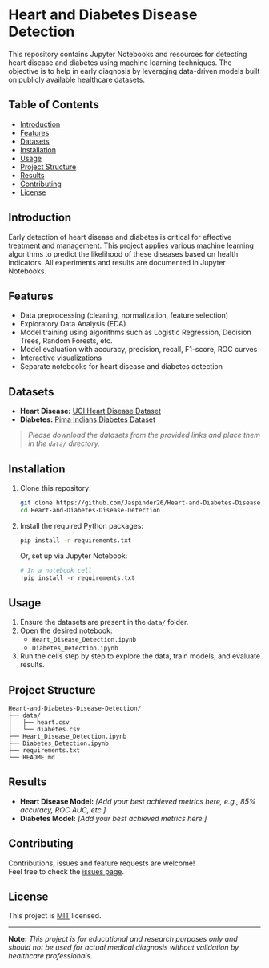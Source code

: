 # Heart and Diabetes Disease Detection

This repository contains Jupyter Notebooks and resources for detecting heart disease and diabetes using machine learning techniques. The objective is to help in early diagnosis by leveraging data-driven models built on publicly available healthcare datasets.

## Table of Contents

- [Introduction](#introduction)
- [Features](#features)
- [Datasets](#datasets)
- [Installation](#installation)
- [Usage](#usage)
- [Project Structure](#project-structure)
- [Results](#results)
- [Contributing](#contributing)
- [License](#license)

## Introduction

Early detection of heart disease and diabetes is critical for effective treatment and management. This project applies various machine learning algorithms to predict the likelihood of these diseases based on health indicators. All experiments and results are documented in Jupyter Notebooks.

## Features

- Data preprocessing (cleaning, normalization, feature selection)
- Exploratory Data Analysis (EDA)
- Model training using algorithms such as Logistic Regression, Decision Trees, Random Forests, etc.
- Model evaluation with accuracy, precision, recall, F1-score, ROC curves
- Interactive visualizations
- Separate notebooks for heart disease and diabetes detection

## Datasets

- **Heart Disease:** [UCI Heart Disease Dataset](https://archive.ics.uci.edu/ml/datasets/heart+Disease)
- **Diabetes:** [Pima Indians Diabetes Dataset](https://www.kaggle.com/datasets/uciml/pima-indians-diabetes-database)

> _Please download the datasets from the provided links and place them in the `data/` directory._

## Installation

1. Clone this repository:
    ```bash
    git clone https://github.com/Jaspinder26/Heart-and-Diabetes-Disease-Detection.git
    cd Heart-and-Diabetes-Disease-Detection
    ```

2. Install the required Python packages:
    ```bash
    pip install -r requirements.txt
    ```
    Or, set up via Jupyter Notebook:
    ```python
    # In a notebook cell
    !pip install -r requirements.txt
    ```

## Usage

1. Ensure the datasets are present in the `data/` folder.
2. Open the desired notebook:
    - `Heart_Disease_Detection.ipynb`
    - `Diabetes_Detection.ipynb`
3. Run the cells step by step to explore the data, train models, and evaluate results.

## Project Structure

```
Heart-and-Diabetes-Disease-Detection/
├── data/
│   ├── heart.csv
│   └── diabetes.csv
├── Heart_Disease_Detection.ipynb
├── Diabetes_Detection.ipynb
├── requirements.txt
└── README.md
```

## Results

- **Heart Disease Model:** _[Add your best achieved metrics here, e.g., 85% accuracy, ROC AUC, etc.]_
- **Diabetes Model:** _[Add your best achieved metrics here.]_

## Contributing

Contributions, issues and feature requests are welcome!  
Feel free to check the [issues page](https://github.com/Jaspinder26/Heart-and-Diabetes-Disease-Detection/issues).

## License

This project is [MIT](LICENSE) licensed.

---

**Note:** _This project is for educational and research purposes only and should not be used for actual medical diagnosis without validation by healthcare professionals._
